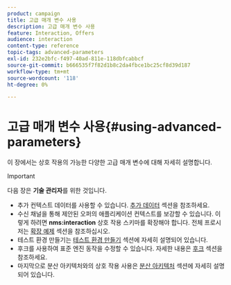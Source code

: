 ```yaml
---
product: campaign
title: 고급 매개 변수 사용
description: 고급 매개 변수 사용
feature: Interaction, Offers
audience: interaction
content-type: reference
topic-tags: advanced-parameters
exl-id: 232e2bfc-f497-40ad-811e-118dbfcabbcf
source-git-commit: b666535f7f82d1b8c2da4fbce1bc25cf8d39d187
workflow-type: tm+mt
source-wordcount: '118'
ht-degree: 0%

---
```


# 고급 매개 변수 사용{#using-advanced-parameters}



이 장에서는 상호 작용의 가능한 다양한 고급 매개 변수에 대해 자세히 설명합니다.

>[!IMPORTANT]
>
>다음 장은 **기술 관리자**&#x200B;를 위한 것입니다.

* 추가 컨텍스트 데이터를 사용할 수 있습니다. [추가 데이터](../../interaction/using/additional-data.md) 섹션을 참조하세요.
* 수신 채널을 통해 제안된 오퍼의 애플리케이션 컨텍스트를 보강할 수 있습니다. 이렇게 하려면 **nms:interaction** 상호 작용 스키마를 확장해야 합니다. 전체 프로시저는 [확장 예제](../../interaction/using/extension-example.md) 섹션을 참조하십시오.
* 테스트 환경 만들기는 [테스트 환경 만들기](../../interaction/using/creating-a-test-environment.md) 섹션에 자세히 설명되어 있습니다.
* 후크를 사용하여 표준 엔진 동작을 수정할 수 있습니다. 자세한 내용은 [후크](../../interaction/using/hooks.md) 섹션을 참조하세요.
* 마지막으로 분산 아키텍처와의 상호 작용 사용은 [분산 아키텍처](../../interaction/using/distributed-architectures.md) 섹션에 자세히 설명되어 있습니다.
